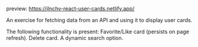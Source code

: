 preview: https://ilnchv-react-user-cards.netlify.app/

An exercise for fetching data from an API and using it to display user cards.

The following functionality is present:
Favorite/Like card (persists on page refresh).
Delete card.
A dynamic search option.
